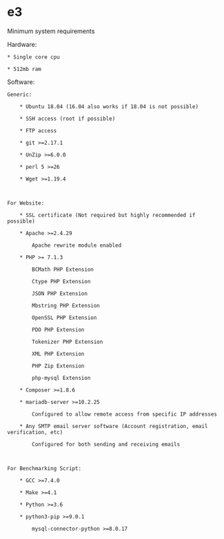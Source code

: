 # e3

Minimum system requirements

Hardware:

	* Single core cpu

	* 512mb ram



Software:

	Generic:

		* Ubuntu 18.04 (16.04 also works if 18.04 is not possible)

		* SSH access (root if possible)

		* FTP access

		* git >=2.17.1

		* UnZip >=6.0.0

		* perl 5 >=26

		* Wget >=1.19.4



	For Website:

		* SSL certificate (Not required but highly recommended if possible)

		* Apache >=2.4.29

			Apache rewrite module enabled

		* PHP >= 7.1.3

			BCMath PHP Extension

			Ctype PHP Extension

			JSON PHP Extension

			Mbstring PHP Extension

			OpenSSL PHP Extension

			PDO PHP Extension

			Tokenizer PHP Extension

			XML PHP Extension

			PHP Zip Extension

			php-mysql Extension

		* Composer >=1.8.6

		* mariadb-server >=10.2.25

			Configured to allow remote access from specific IP addresses

		* Any SMTP email server software (Account registration, email verification, etc)

			Configured for both sending and receiving emails



	For Benchmarking Script:

		* GCC >=7.4.0

		* Make >=4.1

		* Python >=3.6

		* python3-pip >=9.0.1

			mysql-connector-python >=8.0.17
